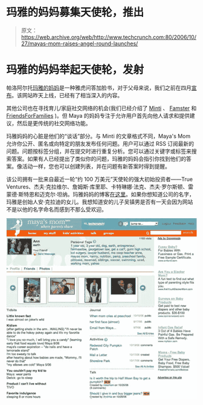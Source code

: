 # 玛雅的妈妈募集天使轮，推出

> 原文：<https://web.archive.org/web/http://www.techcrunch.com:80/2006/10/27/mayas-mom-raises-angel-round-launches/>

# 玛雅的妈妈举起天使轮，发射

 [](https://web.archive.org/web/20230222044552/http://www.crunchbase.com/company/mayasmom) 帕洛阿尔托[玛雅的妈妈](https://web.archive.org/web/20230222044552/http://www.crunchbase.com/company/mayasmom)是一种雅虎问答加脸书，对于父母来说，我们之前在四月[宣布](https://web.archive.org/web/20230222044552/https://techcrunch.com/2006/04/12/mayas-mom-for-parents/)。该网站昨天上线，已经有了相当深入的内容。

其他公司也在寻找育儿/家庭社交网络的机会(我们已经介绍了 [Minti](https://web.archive.org/web/20230222044552/https://techcrunch.com/2006/03/09/minti-niche-web-20-stuff-is-coming/) 、 [Famster](https://web.archive.org/web/20230222044552/https://techcrunch.com/2006/08/19/famsters-hamster-wants-to-network-with-your-mom/) 和 [FriendsForFamilies](https://web.archive.org/web/20230222044552/https://techcrunch.com/2006/09/16/matchcom-for-families/) )。但 Maya 的妈妈专注于允许用户首先向他人请求和提供建议，然后是更传统的社交网络功能。

玛雅妈妈的心脏是他们的“谈话”部分。与 Minti 的文章格式不同，Maya's Mom 允许你公开、匿名或向特定的朋友发布任何问题。用户可以通过 RSS 订阅最新的问题。问题按标签分组，并在提交时进行重复分析。您可以通过关键字或标签来搜索答案。如果有人已经提出了类似你的问题，玛雅的妈妈会指引你找到他们的答案。像活动一样，您也可以创建列表，并在问题有新答案时得到提醒。

该公司拥有一批来自最近一轮“约 100 万美元”天使轮的强大初始投资者——True Ventures、杰夫·克拉维尔、詹姆斯·库里耶、卡特琳娜·法克、杰夫·罗尔斯顿、雷蒙德·斯特恩和迈克尔·坦纳。玛雅妈妈的博客[在这里](https://web.archive.org/web/20230222044552/http://www.mayasmom.com/blog)。如果你想知道公司的名字，玛雅是创始人安·克拉迪的女儿。我想知道安的儿子吴镇男是否有一天会因为网站不是以他的名字命名而感到不那么受欢迎。

![](img/333ba6c60256a3b53d7362c5a8d7692e.png)